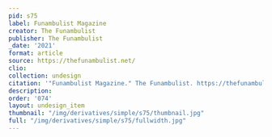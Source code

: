 ```yaml
---
pid: s75
label: Funambulist Magazine
creator: The Funambulist
publisher: The Funambulist
_date: '2021'
format: article
source: https://thefunambulist.net/
clio:
collection: undesign
citation: '"Funambulist Magazine." The Funambulist. https://thefunambulist.net/magazine'
description:
order: '074'
layout: undesign_item
thumbnail: "/img/derivatives/simple/s75/thumbnail.jpg"
full: "/img/derivatives/simple/s75/fullwidth.jpg"
---
```

